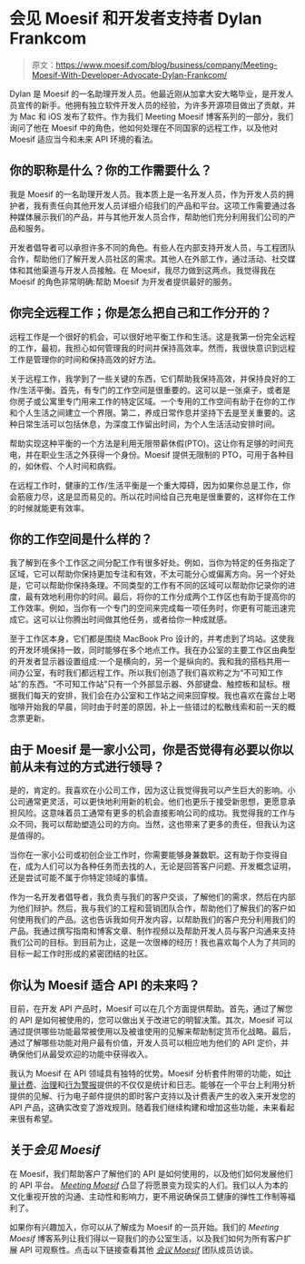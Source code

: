 # 会见 Moesif 和开发者支持者 Dylan Frankcom

> 原文：<https://www.moesif.com/blog/business/company/Meeting-Moesif-With-Developer-Advocate-Dylan-Frankcom/>

Dylan 是 Moesif 的一名助理开发人员。他最近刚从加拿大安大略毕业，是开发人员宣传的新手。他拥有独立软件开发人员的经验，为许多开源项目做出了贡献，并为 Mac 和 iOS 发布了软件。作为我们 Meeting Moesif 博客系列的一部分，我们询问了他在 Moesif 中的角色，他如何处理在不同国家的远程工作，以及他对 Moesif 适应当今和未来 API 环境的看法。

## 你的职称是什么？你的工作需要什么？

我是 Moesif 的一名助理开发人员。我本质上是一名开发人员，作为开发人员的拥护者，我有责任向其他开发人员详细介绍我们的产品和平台。这项工作需要通过各种媒体展示我们的产品，并与其他开发人员合作，帮助他们充分利用我们公司的产品和服务。

开发者倡导者可以承担许多不同的角色。有些人在内部支持开发人员，与工程团队合作，帮助他们了解开发人员社区的需求。其他人在外部工作，通过活动、社交媒体和其他渠道与开发人员接触。在 Moesif，我尽力做到这两点。我觉得我在 Moesif 的角色非常明确:帮助 Moesif 为开发者提供最好的服务。

## 你完全远程工作；你是怎么把自己和工作分开的？

远程工作是一个很好的机会，可以很好地平衡工作和生活。这是我第一份完全远程的工作，最初，我担心如何管理我的时间并保持高效率。然而，我很快意识到远程工作是管理你的时间和保持高效的好方法。

关于远程工作，我学到了一些关键的东西，它们帮助我保持高效，并保持良好的工作/生活平衡。首先，有专门的工作空间是很重要的。这可以是一张桌子，或者是你房子或公寓里专门用来工作的特定区域。一个专用的工作空间有助于在你的工作和个人生活之间建立一个界限。第二，养成日常作息并坚持下去是至关重要的。这种日常生活可以包括休息，为深度工作留出时间，为个人生活活动安排时间。

帮助实现这种平衡的一个方法是利用无限带薪休假(PTO)。这让你有足够的时间充电，并在职业生活之外获得一个身份。Moesif 提供无限制的 PTO，可用于各种目的，如休假、个人时间和病假。

在远程工作时，健康的工作/生活平衡是一个重大障碍，因为如果你总是工作，你会筋疲力尽，这是显而易见的。所以花时间给自己充电是很重要的，这样你在工作的时候就能更有效率。

## 你的工作空间是什么样的？

我了解到在多个工作区之间分配工作有很多好处。例如，当你为特定的任务指定了区域，它可以帮助你保持更加专注和有效，不太可能分心或偏离方向。另一个好处是，它可以帮助你保持条理。不同类型的工作有不同的区域可以帮助你记录你的进度，最有效地利用你的时间。最后，将你的工作分成两个工作区也有助于提高你的工作效率。例如，当你有一个专门的空间来完成每一项任务时，你更有可能迅速完成它。这可以让你腾出时间做其他任务，或者给你一种成就感。

至于工作区本身，它们都是围绕 MacBook Pro 设计的，并考虑到了坞站。这使我的开发环境保持一致，同时能够在多个地点工作。我在办公室的主要工作区由典型的开发者显示器设置组成:一个是横向的，另一个是纵向的。我和我的搭档共用一间办公室，有时我们都远程工作。所以我们创造了我们喜欢称之为“不可知工作站”的东西。“不可知工作站”只有一个外部显示器、外部键盘、触控板和鼠标。根据我们每天的安排，我们会在办公室和工作站之间来回穿梭。我也喜欢在露台上喝咖啡开始我的早晨，同时由于时差的原因，补上一些错过的松散线索和前一天的概念票更新。

## 由于 Moesif 是一家小公司，你是否觉得有必要以你以前从未有过的方式进行领导？

是的，肯定的。我喜欢在小公司工作，因为这让我觉得我可以产生巨大的影响。小公司通常更灵活，可以更快地利用新的机会。他们也更乐于接受新思想，更愿意承担风险。这意味着员工通常有更多的机会直接影响公司的成功。我觉得我的工作与众不同，我可以帮助塑造公司的方向。当然，这也带来了更多的责任，但我认为这是值得的。

当你在一家小公司或初创企业工作时，你需要能够身兼数职。这有助于你变得自在，成为人们可以为各种任务而去找的人，无论是回答客户问题、开发概念证明，还是尝试可能不属于你特定领域的事情。

作为一名开发者倡导者，我负责与我们的客户交谈，了解他们的需求，然后在内部为他们辩护。然后，我与我们的工程和营销团队合作，帮助他们了解我们的客户如何使用我们的产品。这也告诉我如何开发内容，以帮助我们的客户充分利用我们的产品。我通过撰写指南和博客文章、制作视频以及帮助开发人员与客户沟通来支持我们公司的目标。到目前为止，这是一次很棒的经历！我也喜欢每个人为了共同的目标一起工作时形成的紧密团结的社区。

## 你认为 Moesif 适合 API 的未来吗？

目前，在开发 API 产品时，Moesif 可以在几个方面提供帮助。首先，通过了解您的 API 是如何被使用的，您可以做出关于改进它的明智决策。其次，Moesif 可以通过提供哪些功能最常被使用以及被谁使用的见解来帮助制定货币化战略。最后，通过了解哪些功能对用户最有价值，开发人员可以相应地为他们的 API 定价，并确保他们从最受欢迎的功能中获得收入。

我认为 Moesif 在 API 领域具有独特的优势。Moesif 分析套件附带的功能，如[计量计费](https://www.moesif.com/solutions/metered-api-billing?utm_campaign=Int-site&utm_source=blog&utm_medium=body-cta&utm_content=meeting-moesif-dylan)、[治理](https://www.moesif.com/features/api-governance-rules?utm_campaign=Int-site&utm_source=blog&utm_medium=body-cta&utm_content=meeting-moesif-dylan)和[行为警报](https://www.moesif.com/features/user-behavioral-emails?utm_campaign=Int-site&utm_source=blog&utm_medium=body-cta&utm_content=meeting-moesif-dylan)提供的不仅仅是统计和日志。能够在一个平台上利用分析提供的见解、行为电子邮件提供的即时客户支持以及计费表产生的收入来开发您的 API 产品，这确实改变了游戏规则。随着我们继续构建和增加这些功能，未来看起来很有希望。

## 关于*会见 Moesif*

在 Moesif，我们帮助客户了解他们的 API 是如何使用的，以及他们如何发展他们的 API 平台。 [*Meeting Moesif*](https://www.moesif.com/blog/tags/?utm_campaign=Int-site&utm_source=blog&utm_medium=body-cta&utm_content=meeting-moesif-dylan#meeting-moesif) 凸显了将愿景变为现实的人们。我们以人为本的文化重视开放的沟通、主动性和影响力，更不用说确保员工健康的弹性工作制等福利了。

如果你有兴趣加入，你可以从了解成为 Moesif 的一员开始。我们的 *Meeting Moesif* 博客系列让我们得以一窥我们的办公室生活，以及我们如何为所有客户扩展 API 可观察性。点击以下链接查看其他 [*会议 Moesif*](https://www.moesif.com/blog/tags/?utm_campaign=Int-site&utm_source=blog&utm_medium=body-cta&utm_content=meeting-moesif-dylan#meeting-moesif) 团队成员访谈。